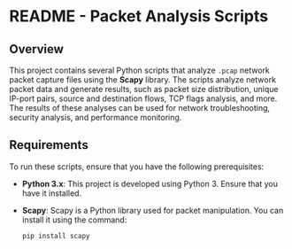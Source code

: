 # README - Packet Analysis Scripts

## Overview

This project contains several Python scripts that analyze `.pcap` network packet capture files using the **Scapy** library. The scripts analyze network packet data and generate results, such as packet size distribution, unique IP-port pairs, source and destination flows, TCP flags analysis, and more. The results of these analyses can be used for network troubleshooting, security analysis, and performance monitoring.

## Requirements

To run these scripts, ensure that you have the following prerequisites:

- **Python 3.x**: This project is developed using Python 3. Ensure that you have it installed.
- **Scapy**: Scapy is a Python library used for packet manipulation. You can install it using the command:

  ```bash
  pip install scapy

